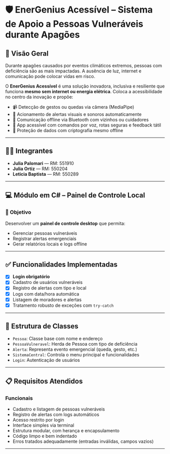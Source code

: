 # 🛡️ EnerGenius Acessível – Sistema de Apoio a Pessoas Vulneráveis durante Apagões

## 🌟 Visão Geral

Durante apagões causados por eventos climáticos extremos, pessoas com deficiência são as mais impactadas. A ausência de luz, internet e comunicação pode colocar vidas em risco.

O **EnerGenius Acessível** é uma solução inovadora, inclusiva e resiliente que funciona **mesmo sem internet ou energia elétrica**. Coloca a acessibilidade no centro da inovação e propõe:

- 📹 Detecção de gestos ou quedas via câmera (MediaPipe)
- 🚨 Acionamento de alertas visuais e sonoros automaticamente
- 🔗 Comunicação offline via Bluetooth com vizinhos ou cuidadores
- 📱 App acessível com comandos por voz, rotas seguras e feedback tátil
- 🔐 Proteção de dados com criptografia mesmo offline

---

## 👩‍💻 Integrantes

- **Julia Palomari** — RM: 551910  
- **Julia Ortiz** — RM: 550204  
- **Leticia Baptista** — RM: 550289  

---

## 💻 Módulo em C# – Painel de Controle Local

### 🎯 Objetivo
Desenvolver um **painel de controle desktop** que permita:
- Gerenciar pessoas vulneráveis
- Registrar alertas emergenciais
- Gerar relatórios locais e logs offline

---

## ✅ Funcionalidades Implementadas

- [x] **Login obrigatório**
- [x] Cadastro de usuários vulneráveis
- [x] Registro de alertas com tipo e local
- [x] Logs com data/hora automática
- [x] Listagem de moradores e alertas
- [x] Tratamento robusto de exceções com `try-catch`

---

## 🧩 Estrutura de Classes

- `Pessoa`: Classe base com nome e endereço  
- `PessoaVulneravel`: Herda de Pessoa com tipo de deficiência  
- `Alerta`: Representa evento emergencial (queda, gesto, etc.)  
- `SistemaCentral`: Controla o menu principal e funcionalidades  
- `Login`: Autenticação de usuários

---

## 📋 Requisitos Atendidos

### Funcionais
- Cadastro e listagem de pessoas vulneráveis
- Registro de alertas com logs automáticos
- Acesso restrito por login
- Interface simples via terminal
- Estrutura modular, com herança e encapsulamento
- Código limpo e bem indentado
- Erros tratados adequadamente (entradas inválidas, campos vazios)

---

